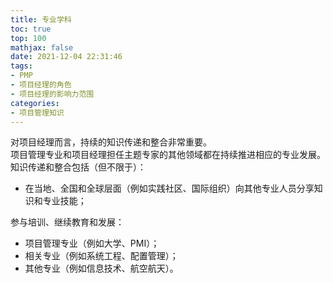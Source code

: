 ```yaml
---
title: 专业学科
toc: true
top: 100
mathjax: false
date: 2021-12-04 22:31:46
tags:
- PMP
- 项目经理的角色
- 项目经理的影响力范围
categories:
- 项目管理知识
---
```

对项目经理而言，持续的知识传递和整合非常重要。  
项目管理专业和项目经理担任主题专家的其他领域都在持续推进相应的专业发展。  
知识传递和整合包括（但不限于）：

- 在当地、全国和全球层面（例如实践社区、国际组织）向其他专业人员分享知识和专业技能；  

参与培训、继续教育和发展：
- 项目管理专业（例如大学、PMI）；
- 相关专业（例如系统工程、配置管理）；
- 其他专业（例如信息技术、航空航天）。
